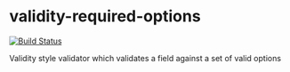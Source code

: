 # validity-required-options

[![Build Status](https://travis-ci.org/confuser/node-validity-required-options.png?branch=master)](https://travis-ci.org/confuser/node-validity-required-options)

Validity style validator which validates a field against a set of valid options


